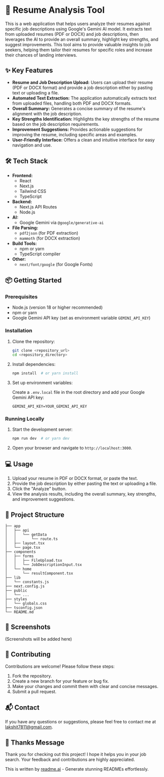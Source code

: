 # 🚀 Resume Analysis Tool 

This is a web application that helps users analyze their resumes against specific job descriptions using Google's Gemini AI model. It extracts text from uploaded resumes (PDF or DOCX) and job descriptions, then leverages the AI to provide an overall summary, highlight key strengths, and suggest improvements. This tool aims to provide valuable insights to job seekers, helping them tailor their resumes for specific roles and increase their chances of landing interviews.

## ✨ Key Features

- **Resume and Job Description Upload:** Users can upload their resume (PDF or DOCX format) and provide a job description either by pasting text or uploading a file.
- **Automated Text Extraction:** The application automatically extracts text from uploaded files, handling both PDF and DOCX formats.
- **Overall Summary:** Generates a concise summary of the resume's alignment with the job description.
- **Key Strengths Identification:** Highlights the key strengths of the resume based on the job description requirements.
- **Improvement Suggestions:** Provides actionable suggestions for improving the resume, including specific areas and examples.
- **User-Friendly Interface:** Offers a clean and intuitive interface for easy navigation and use.

## 🛠️ Tech Stack

- **Frontend:**
    - React
    - Next.js
    - Tailwind CSS
    - TypeScript
- **Backend:**
    - Next.js API Routes
    - Node.js
- **AI:**
    - Google Gemini via `@google/generative-ai`
- **File Parsing:**
    - `pdf2json` (for PDF extraction)
    - `mammoth` (for DOCX extraction)
- **Build Tools:**
    - npm or yarn
    - TypeScript compiler
- **Other:**
    - `next/font/google` (for Google Fonts)

## 📦 Getting Started

### Prerequisites

- Node.js (version 18 or higher recommended)
- npm or yarn
- Google Gemini API key (set as environment variable `GEMINI_API_KEY`)

### Installation

1.  Clone the repository:

    ```bash
    git clone <repository_url>
    cd <repository_directory>
    ```

2.  Install dependencies:

    ```bash
    npm install  # or yarn install
    ```

3.  Set up environment variables:

    Create a `.env.local` file in the root directory and add your Google Gemini API key:

    ```
    GEMINI_API_KEY=YOUR_GEMINI_API_KEY
    ```

### Running Locally

1.  Start the development server:

    ```bash
    npm run dev  # or yarn dev
    ```

2.  Open your browser and navigate to `http://localhost:3000`.

## 💻 Usage

1.  Upload your resume in PDF or DOCX format, or paste the text.
2.  Provide the job description by either pasting the text or uploading a file.
3.  Click the "Analyze" button.
4.  View the analysis results, including the overall summary, key strengths, and improvement suggestions.

## 📂 Project Structure

```
├── app
│   ├── api
│   │   └── getData
│   │       └── route.ts
│   ├── layout.tsx
│   └── page.tsx
├── components
│   ├── forms
│   │   ├── FileUpload.tsx
│   │   └── JobDescriptionInput.tsx
│   └── home
│       └── resultComponent.tsx
├── lib
│   └── constants.js
├── next.config.js
├── public
│   └── ...
├── styles
│   └── globals.css
├── tsconfig.json
└── README.md
```

## 📸 Screenshots

(Screenshots will be added here)

## 🤝 Contributing

Contributions are welcome! Please follow these steps:

1.  Fork the repository.
2.  Create a new branch for your feature or bug fix.
3.  Make your changes and commit them with clear and concise messages.
4.  Submit a pull request.


## 📬 Contact

If you have any questions or suggestions, please feel free to contact me at [lakshit7811@gmail.com](mailto:lakshit7811@gmail.com).

## 💖 Thanks Message

Thank you for checking out this project! I hope it helps you in your job search. Your feedback and contributions are highly appreciated.

This is written by [readme.ai](https://readme-generator-phi.vercel.app/) - Generate stunning READMEs effortlessly.
